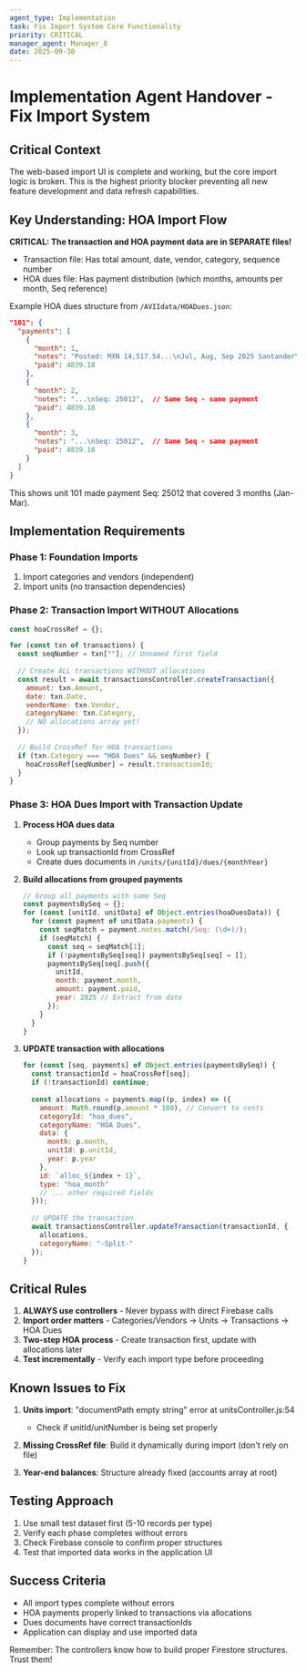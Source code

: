 ```yaml
---
agent_type: Implementation
task: Fix Import System Core Functionality
priority: CRITICAL
manager_agent: Manager_8
date: 2025-09-30
---
```


# Implementation Agent Handover - Fix Import System

## Critical Context

The web-based import UI is complete and working, but the core import logic is broken. This is the highest priority blocker preventing all new feature development and data refresh capabilities.

## Key Understanding: HOA Import Flow

**CRITICAL: The transaction and HOA payment data are in SEPARATE files!**
- Transaction file: Has total amount, date, vendor, category, sequence number
- HOA dues file: Has payment distribution (which months, amounts per month, Seq reference)

Example HOA dues structure from `/AVIIdata/HOADues.json`:
```json
"101": {
  "payments": [
    {
      "month": 1,
      "notes": "Posted: MXN 14,517.54...\nJul, Aug, Sep 2025 Santander\nSeq: 25012",
      "paid": 4839.18
    },
    {
      "month": 2,
      "notes": "...\nSeq: 25012",  // Same Seq - same payment
      "paid": 4839.18
    },
    {
      "month": 3,
      "notes": "...\nSeq: 25012",  // Same Seq - same payment  
      "paid": 4839.18
    }
  ]
}
```

This shows unit 101 made payment Seq: 25012 that covered 3 months (Jan-Mar).

## Implementation Requirements

### Phase 1: Foundation Imports
1. Import categories and vendors (independent)
2. Import units (no transaction dependencies)

### Phase 2: Transaction Import WITHOUT Allocations
```javascript
const hoaCrossRef = {};

for (const txn of transactions) {
  const seqNumber = txn[""]; // Unnamed first field
  
  // Create ALL transactions WITHOUT allocations
  const result = await transactionsController.createTransaction({
    amount: txn.Amount,
    date: txn.Date,
    vendorName: txn.Vendor,
    categoryName: txn.Category,
    // NO allocations array yet!
  });
  
  // Build CrossRef for HOA transactions
  if (txn.Category === "HOA Dues" && seqNumber) {
    hoaCrossRef[seqNumber] = result.transactionId;
  }
}
```

### Phase 3: HOA Dues Import with Transaction Update

1. **Process HOA dues data**
   - Group payments by Seq number
   - Look up transactionId from CrossRef
   - Create dues documents in `/units/{unitId}/dues/{monthYear}`

2. **Build allocations from grouped payments**
   ```javascript
   // Group all payments with same Seq
   const paymentsBySeq = {};
   for (const [unitId, unitData] of Object.entries(hoaDuesData)) {
     for (const payment of unitData.payments) {
       const seqMatch = payment.notes.match(/Seq: (\d+)/);
       if (seqMatch) {
         const seq = seqMatch[1];
         if (!paymentsBySeq[seq]) paymentsBySeq[seq] = [];
         paymentsBySeq[seq].push({
           unitId,
           month: payment.month,
           amount: payment.paid,
           year: 2025 // Extract from date
         });
       }
     }
   }
   ```

3. **UPDATE transaction with allocations**
   ```javascript
   for (const [seq, payments] of Object.entries(paymentsBySeq)) {
     const transactionId = hoaCrossRef[seq];
     if (!transactionId) continue;
     
     const allocations = payments.map((p, index) => ({
       amount: Math.round(p.amount * 100), // Convert to cents
       categoryId: "hoa_dues",
       categoryName: "HOA Dues",
       data: {
         month: p.month,
         unitId: p.unitId,
         year: p.year
       },
       id: `alloc_${index + 1}`,
       type: "hoa_month"
       // ... other required fields
     }));
     
     // UPDATE the transaction
     await transactionsController.updateTransaction(transactionId, {
       allocations,
       categoryName: "-Split-"
     });
   }
   ```

## Critical Rules

1. **ALWAYS use controllers** - Never bypass with direct Firebase calls
2. **Import order matters** - Categories/Vendors → Units → Transactions → HOA Dues
3. **Two-step HOA process** - Create transaction first, update with allocations later
4. **Test incrementally** - Verify each import type before proceeding

## Known Issues to Fix

1. **Units import**: "documentPath empty string" error at unitsController.js:54
   - Check if unitId/unitNumber is being set properly
   
2. **Missing CrossRef file**: Build it dynamically during import (don't rely on file)

3. **Year-end balances**: Structure already fixed (accounts array at root)

## Testing Approach

1. Use small test dataset first (5-10 records per type)
2. Verify each phase completes without errors
3. Check Firebase console to confirm proper structures
4. Test that imported data works in the application UI

## Success Criteria

- All import types complete without errors
- HOA payments properly linked to transactions via allocations
- Dues documents have correct transactionIds
- Application can display and use imported data

Remember: The controllers know how to build proper Firestore structures. Trust them!